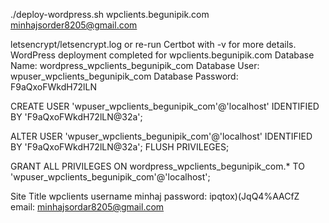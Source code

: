 ./deploy-wordpress.sh wpclients.begunipik.com minhajsorder8205@gmail.com 

letsencrypt/letsencrypt.log or re-run Certbot with -v for more details.
WordPress deployment completed for wpclients.begunipik.com
Database Name: wordpress_wpclients_begunipik_com
Database User: wpuser_wpclients_begunipik_com
Database Password: F9aQxoFWkdH72lLN

CREATE USER 'wpuser_wpclients_begunipik_com'@'localhost' IDENTIFIED BY 'F9aQxoFWkdH72lLN@32a';

ALTER USER 'wpuser_wpclients_begunipik_com'@'localhost' IDENTIFIED BY 'F9aQxoFWkdH72lLN@32a';
FLUSH PRIVILEGES;

GRANT ALL PRIVILEGES ON wordpress_wpclients_begunipik_com.* TO 'wpuser_wpclients_begunipik_com'@'localhost';


Site Title wpclients
username minhaj
password: ipqtox)(JqQ4%AACfZ
email: minhajsordar8205@gmail.com